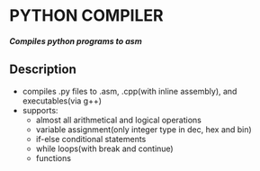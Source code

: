 # PYTHON COMPILER

##### Compiles python programs to asm

## Description

- compiles .py files to .asm, .cpp(with inline assembly), and executables(via g++)
- supports:
  - almost all arithmetical and logical operations
  - variable assignment(only integer type in dec, hex and bin)
  - if-else conditional statements
  - while loops(with break and continue)
  - functions 

